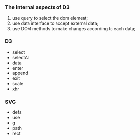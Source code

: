 ### The internal aspects of D3
1. use query to select the dom element;
2. use data interface to accept external data;
3. use DOM methods to make changes according to each data;

### D3
- select
- selectAll
- data
- enter
- append
- exit
- scale
- xhr

### SVG
- defs
- use
- g
- path
- rect
